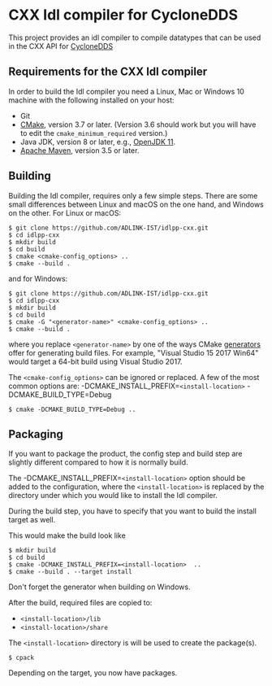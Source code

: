 # CXX Idl compiler for CycloneDDS

This project provides an idl compiler to compile datatypes that can be used in the CXX API for [CycloneDDS](https://github.com/eclipse-cyclonedds/cyclonedds/) 

## Requirements for the CXX Idl compiler

In order to build the Idl compiler you need a Linux, Mac or Windows 10 machine with the following
installed on your host:
  
  * Git
  * [CMake](https://cmake.org/download/), version 3.7 or later.  (Version 3.6 should work but you
    will have to edit the ``cmake_minimum_required`` version.)
  * Java JDK, version 8 or later, e.g., [OpenJDK 11](http://jdk.java.net/11/).
  * [Apache Maven](http://maven.apache.org/download.cgi), version 3.5 or later.


## Building

Building the Idl compiler, requires only a few simple steps. There are some small differences
between Linux and macOS on the one hand, and Windows on the other. For Linux or macOS:

    $ git clone https://github.com/ADLINK-IST/idlpp-cxx.git
    $ cd idlpp-cxx
    $ mkdir build
    $ cd build
    $ cmake <cmake-config_options> ..
    $ cmake --build .

and for Windows:

    $ git clone https://github.com/ADLINK-IST/idlpp-cxx.git
    $ cd idlpp-cxx
    $ mkdir build
    $ cd build
    $ cmake -G "<generator-name>" <cmake-config_options> ..
    $ cmake --build .

where you replace ``<generator-name>`` by one of the ways
CMake [generators](https://cmake.org/cmake/help/latest/manual/cmake-generators.7.html) offer for
generating build files.  For example, "Visual Studio 15 2017 Win64" would target a 64-bit build
using Visual Studio 2017.

The ``<cmake-config_options>`` can be ignored or replaced. A few of the most common options are:
-DCMAKE_INSTALL_PREFIX=``<install-location>``
-DCMAKE_BUILD_TYPE=Debug

    $ cmake -DCMAKE_BUILD_TYPE=Debug ..


## Packaging

If you want to package the product, the config step and build step are slightly different compared
to how it is normally build.

The -DCMAKE_INSTALL_PREFIX=``<install-location>`` option should be added to the configuration,
where the ``<install-location>`` is replaced by the directory under which you would like to
install the Idl compiler.

During the build step, you have to specify that you want to build the install target as well.


This would make the build look like

    $ mkdir build
    $ cd build
    $ cmake -DCMAKE_INSTALL_PREFIX=<install-location>  ..
    $ cmake --build . --target install

Don't forget the generator when building on Windows.

After the build, required files are copied to:

  * ``<install-location>/lib``
  * ``<install-location>/share``

The ``<install-location>`` directory is will be used to create the package(s).

    $ cpack

Depending on the target, you now have packages.


